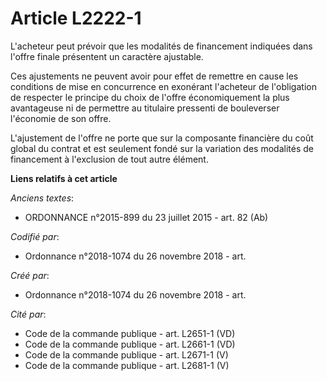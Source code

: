 # Article L2222-1

L'acheteur peut prévoir que les modalités de financement indiquées dans l'offre finale présentent un caractère ajustable.

Ces ajustements ne peuvent avoir pour effet de remettre en cause les conditions de mise en concurrence en exonérant
l'acheteur de l'obligation de respecter le principe du choix de l'offre économiquement la plus avantageuse ni de permettre au
titulaire pressenti de bouleverser l'économie de son offre.

L'ajustement de l'offre ne porte que sur la composante financière du coût global du contrat et est seulement fondé sur la
variation des modalités de financement à l'exclusion de tout autre élément.

**Liens relatifs à cet article**

_Anciens textes_:

  - ORDONNANCE n°2015-899 du 23 juillet 2015 - art. 82 (Ab)

_Codifié par_:

  - Ordonnance n°2018-1074 du 26 novembre 2018 - art.

_Créé par_:

  - Ordonnance n°2018-1074 du 26 novembre 2018 - art.

_Cité par_:

  - Code de la commande publique - art. L2651-1 (VD)
  - Code de la commande publique - art. L2661-1 (VD)
  - Code de la commande publique - art. L2671-1 (V)
  - Code de la commande publique - art. L2681-1 (V)
